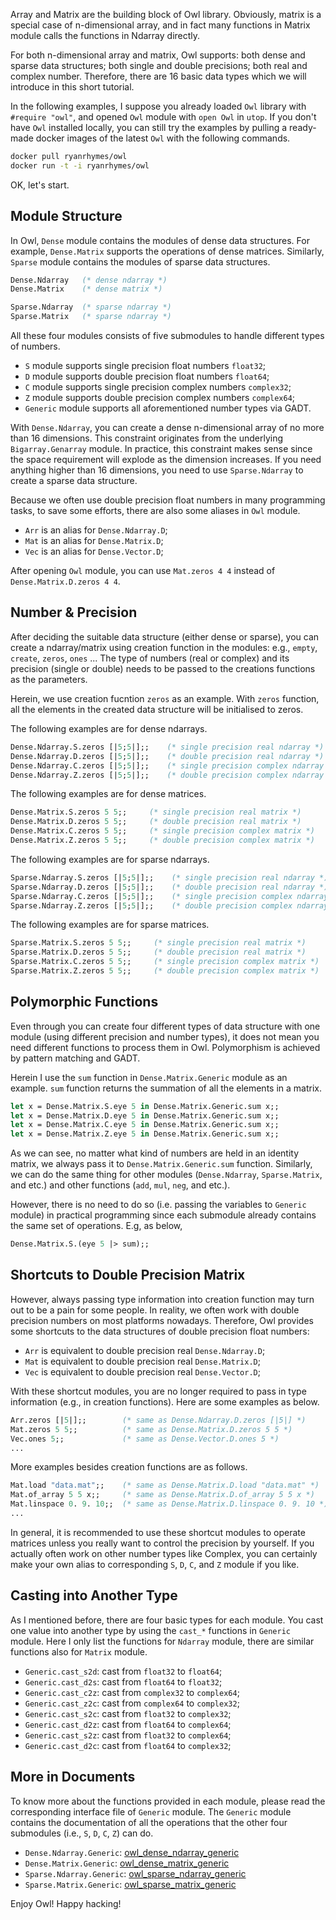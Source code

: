 Array and Matrix are the building block of Owl library. Obviously, matrix is a special case of n-dimensional array, and in fact many functions in Matrix module calls the functions in Ndarray directly.

For both n-dimensional array and matrix, Owl supports: both dense and sparse data structures; both single and double precisions; both real and complex number. Therefore, there are 16 basic data types which we will introduce in this short tutorial.

In the following examples, I suppose you already loaded `Owl` library with `#require "owl"`, and opened `Owl` module with `open Owl` in `utop`. If you don't have `Owl` installed locally, you can still try the examples by pulling a ready-made docker images of the latest `Owl` with the following commands.

```bash
docker pull ryanrhymes/owl
docker run -t -i ryanrhymes/owl
```

OK, let's start.


## Module Structure

In Owl, `Dense` module contains the modules of dense data structures. For example, `Dense.Matrix` supports the operations of dense matrices. Similarly, `Sparse` module contains the modules of sparse data structures.

```ocaml
Dense.Ndarray   (* dense ndarray *)
Dense.Matrix    (* dense matrix *)

Sparse.Ndarray  (* sparse ndarray *)
Sparse.Matrix   (* sparse ndarray *)
```

All these four modules consists of five submodules to handle different types of numbers.

* `S` module supports single precision float numbers `float32`;
* `D` module supports double precision float numbers `float64`;
* `C` module supports single precision complex numbers `complex32`;
* `Z` module supports double precision complex numbers `complex64`;
* `Generic` module supports all aforementioned number types via GADT.

With `Dense.Ndarray`, you can create a dense n-dimensional array of no more than 16 dimensions. This constraint originates from the underlying `Bigarray.Genarray` module. In practice, this constraint makes sense since the space requirement will explode as the dimension increases. If you need anything higher than 16 dimensions, you need to use `Sparse.Ndarray` to create a sparse data structure.

Because we often use double precision float numbers in many programming tasks, to save some efforts, there are also some aliases in `Owl` module.

* `Arr` is an alias for `Dense.Ndarray.D`;
* `Mat` is an alias for `Dense.Matrix.D`;
* `Vec` is an alias for `Dense.Vector.D`;

After opening `Owl` module, you can use `Mat.zeros 4 4` instead of `Dense.Matrix.D.zeros 4 4`.


## Number & Precision

After deciding the suitable data structure (either dense or sparse), you can create a ndarray/matrix using creation function in the modules: e.g., `empty`, `create`, `zeros`, `ones` ... The type of numbers (real or complex) and its precision (single or double) needs to be passed to the creations functions as the parameters.

Herein, we use creation fucntion `zeros` as an example. With `zeros` function, all the elements in the created data structure will be initialised to zeros.

The following examples are for dense ndarrays.

```ocaml
Dense.Ndarray.S.zeros [|5;5|];;    (* single precision real ndarray *)
Dense.Ndarray.D.zeros [|5;5|];;    (* double precision real ndarray *)
Dense.Ndarray.C.zeros [|5;5|];;    (* single precision complex ndarray *)
Dense.Ndarray.Z.zeros [|5;5|];;    (* double precision complex ndarray *)
```

The following examples are for dense matrices.

```ocaml
Dense.Matrix.S.zeros 5 5;;     (* single precision real matrix *)
Dense.Matrix.D.zeros 5 5;;     (* double precision real matrix *)
Dense.Matrix.C.zeros 5 5;;     (* single precision complex matrix *)
Dense.Matrix.Z.zeros 5 5;;     (* double precision complex matrix *)
```

The following examples are for sparse ndarrays.

```ocaml
Sparse.Ndarray.S.zeros [|5;5|];;    (* single precision real ndarray *)
Sparse.Ndarray.D.zeros [|5;5|];;    (* double precision real ndarray *)
Sparse.Ndarray.C.zeros [|5;5|];;    (* single precision complex ndarray *)
Sparse.Ndarray.Z.zeros [|5;5|];;    (* double precision complex ndarray *)
```

The following examples are for sparse matrices.

```ocaml
Sparse.Matrix.S.zeros 5 5;;     (* single precision real matrix *)
Sparse.Matrix.D.zeros 5 5;;     (* double precision real matrix *)
Sparse.Matrix.C.zeros 5 5;;     (* single precision complex matrix *)
Sparse.Matrix.Z.zeros 5 5;;     (* double precision complex matrix *)
```

## Polymorphic Functions

Even through you can create four different types of data structure with one module (using different precision and number types), it does not mean you need different functions to process them in Owl. Polymorphism is achieved by pattern matching and GADT.

Herein I use the `sum` function in `Dense.Matrix.Generic` module as an example. `sum` function returns the summation of all the elements in a matrix.

```ocaml
let x = Dense.Matrix.S.eye 5 in Dense.Matrix.Generic.sum x;;
let x = Dense.Matrix.D.eye 5 in Dense.Matrix.Generic.sum x;;
let x = Dense.Matrix.C.eye 5 in Dense.Matrix.Generic.sum x;;
let x = Dense.Matrix.Z.eye 5 in Dense.Matrix.Generic.sum x;;
```

As we can see, no matter what kind of numbers are held in an identity matrix, we always pass it to `Dense.Matrix.Generic.sum` function. Similarly, we can do the same thing for other modules (`Dense.Ndarray`, `Sparse.Matrix`, and etc.) and other functions (`add`, `mul`, `neg`, and etc.).

However, there is no need to do so (i.e. passing the variables to `Generic` module) in practical programming since each submodule already contains the same set of operations. E.g, as below,

```ocaml
Dense.Matrix.S.(eye 5 |> sum);;
```


## Shortcuts to Double Precision Matrix

However, always passing type information into creation function may turn out to be a pain for some people. In reality, we often work with double precision numbers on most platforms nowadays. Therefore, Owl provides some shortcuts to the data structures of double precision float numbers:

* `Arr` is equivalent to double precision real `Dense.Ndarray.D`;
* `Mat` is equivalent to double precision real `Dense.Matrix.D`;
* `Vec` is equivalent to double precision real `Dense.Vector.D`;

With these shortcut modules, you are no longer required to pass in type information (e.g., in creation functions). Here are some examples as below.

```ocaml
Arr.zeros [|5|];;        (* same as Dense.Ndarray.D.zeros [|5|] *)
Mat.zeros 5 5;;          (* same as Dense.Matrix.D.zeros 5 5 *)
Vec.ones 5;;             (* same as Dense.Vector.D.ones 5 *)
...
```

More examples besides creation functions are as follows.

```ocaml
Mat.load "data.mat";;    (* same as Dense.Matrix.D.load "data.mat" *)
Mat.of_array 5 5 x;;     (* same as Dense.Matrix.D.of_array 5 5 x *)
Mat.linspace 0. 9. 10;;  (* same as Dense.Matrix.D.linspace 0. 9. 10 *)
...
```

In general, it is recommended to use these shortcut modules to operate matrices unless you really want to control the precision by yourself. If you actually often work on other number types like Complex, you can certainly make your own alias to corresponding `S`, `D`, `C`, and `Z` module if you like.


## Casting into Another Type

As I mentioned before, there are four basic types for each module. You cast one value into another type by using the `cast_*` functions in `Generic` module. Here I only list the functions for `Ndarray` module, there are similar functions also for `Matrix` module.

* `Generic.cast_s2d`: cast from `float32` to `float64`;
* `Generic.cast_d2s`: cast from `float64` to `float32`;
* `Generic.cast_c2z`: cast from `complex32` to `complex64`;
* `Generic.cast_z2c`: cast from `complex64` to `complex32`;
* `Generic.cast_s2c`: cast from `float32` to `complex32`;
* `Generic.cast_d2z`: cast from `float64` to `complex64`;
* `Generic.cast_s2z`: cast from `float32` to `complex64`;
* `Generic.cast_d2c`: cast from `float64` to `complex32`;


## More in Documents

To know more about the functions provided in each module, please read the corresponding interface file of `Generic` module. The `Generic` module contains the documentation of all the operations that the other four submodules (i.e., `S`, `D`, `C`, `Z`) can do.

* `Dense.Ndarray.Generic`: [owl_dense_ndarray_generic](https://github.com/ryanrhymes/owl/blob/master/lib/owl_dense_ndarray_generic.mli)
* `Dense.Matrix.Generic`: [owl_dense_matrix_generic](https://github.com/ryanrhymes/owl/blob/master/lib/owl_dense_matrix_generic.mli)
* `Sparse.Ndarray.Generic`: [owl_sparse_ndarray_generic](https://github.com/ryanrhymes/owl/blob/master/lib/owl_dense_ndarray_generic.mli)
* `Sparse.Matrix.Generic`: [owl_sparse_matrix_generic](https://github.com/ryanrhymes/owl/blob/master/lib/owl_sparse_matrix_generic.mli)

Enjoy Owl! Happy hacking!
